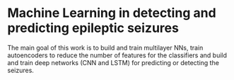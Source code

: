 # Machine Learning in detecting and predicting epileptic seizures
The main goal of this work is to build and train multilayer NNs, train autoencoders to reduce the number of features for the classifiers and build and train deep networks (CNN and LSTM) for predicting or detecting the seizures. 

